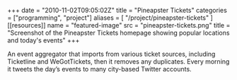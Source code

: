 +++
date = "2010-11-02T09:05:02Z"
title = "Pineapster Tickets"
categories = ["programming", "project"]
aliases = [
  "/project/pineapster-tickets"
]
[[resources]]
  name = "featured-image"
  src = "pineapster-tickets.png"
  title = "Screenshot of the Pineapster Tickets homepage showing popular locations and today's events"
+++

An event aggregator that imports from various ticket sources, including Ticketline and WeGotTickets, then it removes any duplicates. Every morning it tweets the day’s events to many city-based Twitter accounts.
